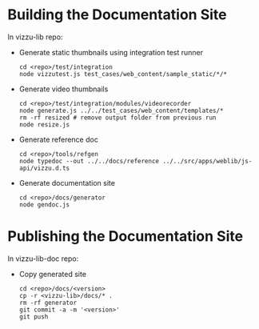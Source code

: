 # Building the Documentation Site

In vizzu-lib repo:

* Generate static thumbnails using integration test runner

      cd <repo>/test/integration
      node vizzutest.js test_cases/web_content/sample_static/*/*
      
* Generate video thumbnails

      cd <repo>/test/integration/modules/videorecorder
      node generate.js ../../test_cases/web_content/templates/*
      rm -rf resized # remove output folder from previous run
      node resize.js
      
* Generate reference doc

      cd <repo>/tools/refgen
      node typedoc --out ../../docs/reference ../../src/apps/weblib/js-api/vizzu.d.ts

* Generate documentation site

      cd <repo>/docs/generator
      node gendoc.js
   
# Publishing the Documentation Site

In vizzu-lib-doc repo:

* Copy generated site

      cd <repo>/docs/<version>
      cp -r <vizzu-lib>/docs/* .
      rm -rf generator
      git commit -a -m '<version>'
      git push

